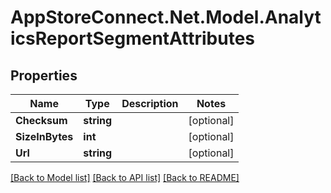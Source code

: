 # AppStoreConnect.Net.Model.AnalyticsReportSegmentAttributes

## Properties

Name | Type | Description | Notes
------------ | ------------- | ------------- | -------------
**Checksum** | **string** |  | [optional] 
**SizeInBytes** | **int** |  | [optional] 
**Url** | **string** |  | [optional] 

[[Back to Model list]](../README.md#documentation-for-models) [[Back to API list]](../README.md#documentation-for-api-endpoints) [[Back to README]](../README.md)

